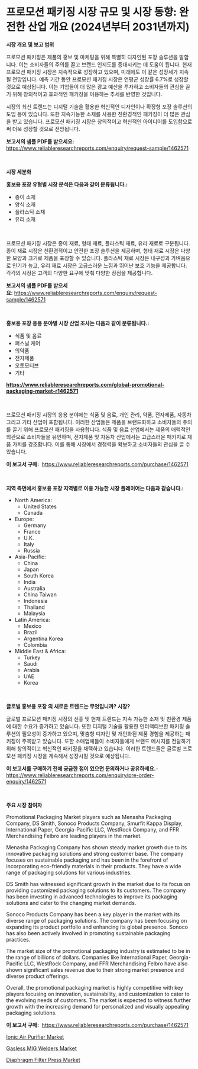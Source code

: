 <p><h1>프로모션 패키징 시장 규모 및 시장 동향: 완전한 산업 개요 (2024년부터 2031년까지)</h1></p><p><strong>시장 개요 및 보고 범위</strong></p>
<p><p>프로모션 패키징은 제품의 홍보 및 마케팅을 위해 특별히 디자인된 포장 솔루션을 말합니다. 이는 소비자들의 주의를 끌고 브랜드 인지도를 증대시키는 데 도움이 됩니다. 현재 프로모션 패키징 시장은 지속적으로 성장하고 있으며, 미래에도 이 같은 성장세가 지속될 전망입니다. 예측 기간 동안 프로모션 패키징 시장은 연평균 성장률 6.7%로 성장할 것으로 예상됩니다. 이는 기업들이 더 많은 광고 예산을 투자하고 소비자들의 관심을 끌기 위해 창의적이고 효과적인 패키징을 이용하는 추세를 반영한 것입니다.</p><p>시장의 최신 트렌드는 디지털 기술을 활용한 혁신적인 디자인이나 확장형 포장 솔루션의 도입 등이 있습니다. 또한 지속가능한 소재를 사용한 친환경적인 패키징이 더 많은 관심을 받고 있습니다. 프로모션 패키징 시장은 창의적이고 혁신적인 아이디어를 도입함으로써 더욱 성장할 것으로 전망됩니다.</p></p>
<p><strong>보고서의 샘플 PDF를 받으세요:</strong> <a href="https://www.reliableresearchreports.com/enquiry/request-sample/1462571">https://www.reliableresearchreports.com/enquiry/request-sample/1462571</a></p>
<p>&nbsp;</p>
<p><strong>시장 세분화</strong></p>
<p><strong>홍보용 포장 유형별 시장 분석은 다음과 같이 분류됩니다.:</strong></p>
<p><ul><li>종이 소재</li><li>양식 소재</li><li>플라스틱 소재</li><li>유리 소재</li></ul></p>
<p>&nbsp;</p>
<p><p>프로모션 패키징 시장은 종이 재료, 형태 재료, 플라스틱 재료, 유리 재료로 구분됩니다. 종이 재료 시장은 친환경적이고 안전한 포장 솔루션을 제공하며, 형태 재료 시장은 다양한 모양과 크기로 제품을 포장할 수 있습니다. 플라스틱 재료 시장은 내구성과 가벼움으로 인기가 높고, 유리 재료 시장은 고급스러운 느낌과 뛰어난 보호 기능을 제공합니다. 각각의 시장은 고객의 다양한 요구에 맞춰 다양한 장점을 제공합니다.</p></p>
<p><strong>보고서의 샘플 PDF를 받으세요:</strong>&nbsp;<a href="https://www.reliableresearchreports.com/enquiry/request-sample/1462571">https://www.reliableresearchreports.com/enquiry/request-sample/1462571</a></p>
<p>&nbsp;</p>
<p><strong> 홍보용 포장 응용 분야별 시장 산업 조사는 다음과 같이 분류됩니다.:</strong></p>
<p><ul><li>식품 및 음료</li><li>퍼스널 케어</li><li>의약품</li><li>전자제품</li><li>오토모티브</li><li>기타</li></ul></p>
<p><strong><a href="https://www.reliableresearchreports.com/global-promotional-packaging-market-r1462571">https://www.reliableresearchreports.com/global-promotional-packaging-market-r1462571</a></strong></p>
<p>&nbsp;</p>
<p><p>프로모션 패키징 시장의 응용 분야에는 식품 및 음료, 개인 관리, 약품, 전자제품, 자동차 그리고 기타 산업이 포함됩니다. 이러한 산업들은 제품을 브랜드화하고 소비자들의 주의를 끌기 위해 프로모션 패키징을 사용합니다. 식품 및 음료 산업에서는 제품의 매력적인 외관으로 소비자들을 유인하며, 전자제품 및 자동차 산업에서는 고급스러운 패키지로 제품 가치를 강조합니다. 이를 통해 시장에서 경쟁력을 확보하고 소비자들의 관심을 끌 수 있습니다.</p></p>
<p><strong>이 보고서 구매:</strong>&nbsp; <a href="https://www.reliableresearchreports.com/purchase/1462571">https://www.reliableresearchreports.com/purchase/1462571</a></p>
<p>&nbsp;</p>
<p><strong>지역 측면에서 홍보용 포장 지역별로 이용 가능한 시장 플레이어는 다음과 같습니다.:</strong></p>
<p><ul>
    <li>
        North America:
        <ul>
            <li>United States</li>
            <li>Canada</li>
        </ul>
    </li>
    <li>
        Europe:
        <ul>
            <li>Germany</li>
            <li>France</li>
            <li>U.K.</li>
            <li>Italy</li>
            <li>Russia</li>
        </ul>
    </li>
    <li>
        Asia-Pacific:
        <ul>
            <li>China</li>
            <li>Japan</li>
            <li>South Korea</li>
            <li>India</li>
            <li>Australia</li>
            <li>China Taiwan</li>
            <li>Indonesia</li>
            <li>Thailand</li>
            <li>Malaysia</li>
        </ul>
    </li>
    <li>
        Latin America:
        <ul>
            <li>Mexico</li>
            <li>Brazil</li>
            <li>Argentina Korea</li>
            <li>Colombia</li>
        </ul>
    </li>
    <li>
        Middle East & Africa:
        <ul>
            <li>Turkey</li>
            <li>Saudi</li>
            <li>Arabia</li>
            <li>UAE</li>
            <li>Korea</li>
        </ul>
    </li>
    </ul></p>
<p>&nbsp;</p>
<p><strong>글로벌 홍보용 포장 의 새로운 트렌드는 무엇입니까? 시장?</strong></p>
<p><p>글로벌 프로모션 패키징 시장의 신흥 및 현재 트렌드는 지속 가능한 소재 및 친환경 제품에 대한 수요가 증가하고 있습니다. 또한 디지털 기술을 활용한 인터랙티브한 패키징 솔루션의 필요성이 증가하고 있으며, 맞춤형 디자인 및 개인화된 제품 경험을 제공하는 패키징이 주목받고 있습니다. 또한 소매업체들이 소비자들에게 브랜드 메시지를 전달하기 위해 창의적이고 혁신적인 패키징을 채택하고 있습니다. 이러한 트렌드들은 글로벌 프로모션 패키징 시장을 계속해서 성장시킬 것으로 예상됩니다.</p></p>
<p><strong>이 보고서를 구매하기 전에 궁금한 점이 있으면 문의하거나 공유하세요.</strong>- <a href="https://www.reliableresearchreports.com/enquiry/pre-order-enquiry/1462571">https://www.reliableresearchreports.com/enquiry/pre-order-enquiry/1462571</a></p>
<p>&nbsp;</p>
<p><strong>주요 시장 참여자</strong></p>
<p><p>Promotional Packaging Market players such as Menasha Packaging Company, DS Smith, Sonoco Products Company, Smurfit Kappa Display, International Paper, Georgia-Pacific LLC, WestRock Company, and FFR Merchandising Felbro are leading players in the market.</p><p>Menasha Packaging Company has shown steady market growth due to its innovative packaging solutions and strong customer base. The company focuses on sustainable packaging and has been in the forefront of incorporating eco-friendly materials in their products. They have a wide range of packaging solutions for various industries.</p><p>DS Smith has witnessed significant growth in the market due to its focus on providing customized packaging solutions to its customers. The company has been investing in advanced technologies to improve its packaging solutions and cater to the changing market demands.</p><p>Sonoco Products Company has been a key player in the market with its diverse range of packaging solutions. The company has been focusing on expanding its product portfolio and enhancing its global presence. Sonoco has also been actively involved in promoting sustainable packaging practices.</p><p>The market size of the promotional packaging industry is estimated to be in the range of billions of dollars. Companies like International Paper, Georgia-Pacific LLC, WestRock Company, and FFR Merchandising Felbro have also shown significant sales revenue due to their strong market presence and diverse product offerings.</p><p>Overall, the promotional packaging market is highly competitive with key players focusing on innovation, sustainability, and customization to cater to the evolving needs of customers. The market is expected to witness further growth with the increasing demand for personalized and visually appealing packaging solutions.</p></p>
<p><strong>이 보고서 구매:</strong>&nbsp;&nbsp;<a href="https://www.reliableresearchreports.com/purchase/1462571">https://www.reliableresearchreports.com/purchase/1462571</a></p>
<p><p><a href="https://github.com/mauripalmi/Market-Research-Report-List-3/blob/main/ionic-air-purifier-market.md">Ionic Air Purifier Market</a></p><p><a href="https://github.com/gulaimolin/Market-Research-Report-List-4/blob/main/gasless-mig-welders-market.md">Gasless MIG Welders Market</a></p><p><a href="https://github.com/RoccoManning/Market-Research-Report-List-4/blob/main/diaphragm-filter-press-market.md">Diaphragm Filter Press Market</a></p></p>
